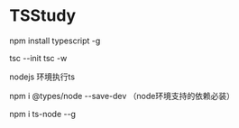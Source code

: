 # TSStudy

npm install typescript -g

tsc --init
tsc -w


nodejs 环境执行ts

npm i @types/node --save-dev （node环境支持的依赖必装）

npm i ts-node --g
